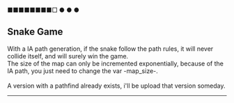 ■■■■■■■■□ ● ● ● <h2> Snake Game </h2>
With a IA path generation, if the snake follow the path rules, it will never collide itself, and will surely win the game. \
The size of the map can only be incremented exponentially, because of the IA path, you just need to change the var -map_size-. \
\
A version with a pathfind already exists, i'll be upload that version someday.
<hr>

